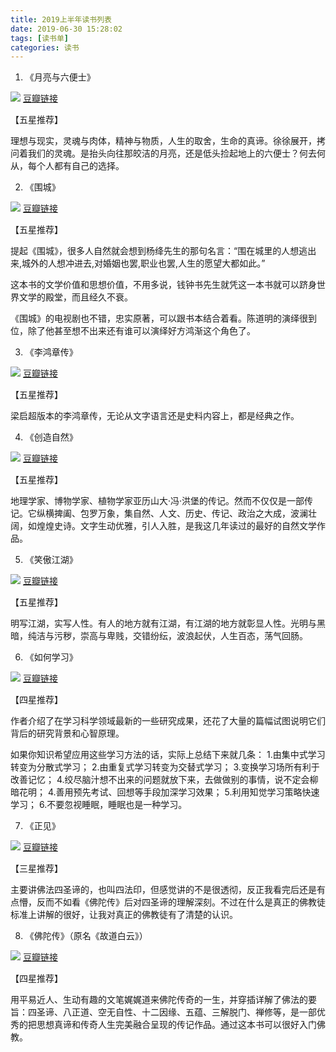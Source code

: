 ```yaml
---
title: 2019上半年读书列表
date: 2019-06-30 15:28:02
tags: [读书单]
categories: 读书
---
```


1. 《月亮与六便士》

![](list-of-books-for-the-first-half-of-2019/the-moon-and-sixpence.jpg)
[豆瓣链接](https://book.douban.com/subject/26954760/)

【五星推荐】

理想与现实，灵魂与肉体，精神与物质，人生的取舍，生命的真谛。徐徐展开，拷问着我们的灵魂。是抬头向往那皎洁的月亮，还是低头捡起地上的六便士？何去何从，每个人都有自己的选择。

2. 《围城》

![](list-of-books-for-the-first-half-of-2019/qianzhongshu-siege.jpg)
[豆瓣链接](https://book.douban.com/subject/1464989/)

【五星推荐】

提起《围城》，很多人自然就会想到杨绛先生的那句名言：“围在城里的人想逃出来,城外的人想冲进去,对婚姻也罢,职业也罢,人生的愿望大都如此。”

这本书的文学价值和思想价值，不用多说，钱钟书先生就凭这一本书就可以跻身世界文学的殿堂，而且经久不衰。

《围城》的电视剧也不错，忠实原著，可以跟书本结合着看。陈道明的演绎很到位，除了他甚至想不出来还有谁可以演绎好方鸿渐这个角色了。

3. 《李鸿章传》

![](list-of-books-for-the-first-half-of-2019/liangqichao-lihongzhang.jpg)
[豆瓣链接](https://book.douban.com/subject/1076685/)

【五星推荐】

梁启超版本的李鸿章传，无论从文字语言还是史料内容上，都是经典之作。

4. 《创造自然》

![](list-of-books-for-the-first-half-of-2019/invention-of-nature.jpg)
[豆瓣链接](https://book.douban.com/subject/27145016/)

【五星推荐】

地理学家、博物学家、植物学家亚历山大·冯·洪堡的传记。然而不仅仅是一部传记。它纵横捭阖、包罗万象，集自然、人文、历史、传记、政治之大成，波澜壮阔，如煌煌史诗。文字生动优雅，引人入胜，是我这几年读过的最好的自然文学作品。

5. 《笑傲江湖》

![](list-of-books-for-the-first-half-of-2019/inyong-xiaoaojianghu.jpg)
[豆瓣链接](https://book.douban.com/subject/1002299/)

【五星推荐】

明写江湖，实写人性。有人的地方就有江湖，有江湖的地方就彰显人性。光明与黑暗，纯洁与污秽，崇高与卑贱，交错纷纭，波浪起伏，人生百态，荡气回肠。

6. 《如何学习》

![](list-of-books-for-the-first-half-of-2019/how-we-learn.jpg)
[豆瓣链接](https://book.douban.com/subject/27081766/)

【四星推荐】

作者介绍了在学习科学领域最新的一些研究成果，还花了大量的篇幅试图说明它们背后的研究背景和心智原理。

如果你知识希望应用这些学习方法的话，实际上总结下来就几条：
1.由集中式学习转变为分散式学习；
2.由重复式学习转变为交替式学习；
3.变换学习场所有利于改善记忆；
4.绞尽脑汁想不出来的问题就放下来，去做做别的事情，说不定会柳暗花明；
4.善用预先考试、回想等手段加深学习效果；
5.利用知觉学习策略快速学习；
6.不要忽视睡眠，睡眠也是一种学习。

7. 《正见》

![](list-of-books-for-the-first-half-of-2019/seeing-Buddha's-enlightenment.jpg)
[豆瓣链接](https://book.douban.com/subject/25902141/)

【三星推荐】

主要讲佛法四圣谛的，也叫四法印，但感觉讲的不是很透彻，反正我看完后还是有点懵，反而不如看《佛陀传》后对四圣谛的理解深刻。不过在什么是真正的佛教徒标准上讲解的很好，让我对真正的佛教徒有了清楚的认识。


8. 《佛陀传》（原名《故道白云》）

![](list-of-books-for-the-first-half-of-2019/yixingchanshi-Buddha-biography.jpg)
[豆瓣链接](https://book.douban.com/subject/25819842/)

【四星推荐】

用平易近人、生动有趣的文笔娓娓道来佛陀传奇的一生，并穿插详解了佛法的要旨：四圣谛、八正道、空无自性、十二因缘、五蕴、三解脱门、禅修等，是一部优秀的把思想真谛和传奇人生完美融合呈现的传记作品。通过这本书可以很好入门佛教。
